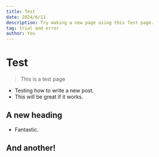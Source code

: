 ```yaml
---
title: Test
date: 2024/6/11
description: Try making a new page using this Test page.
tag: trial and error
author: You
---
```


# Test

> This is a test page

- Testing how to write a new post.
- This will be great if it works.

## A new heading

- Fantastic.

## And another!
